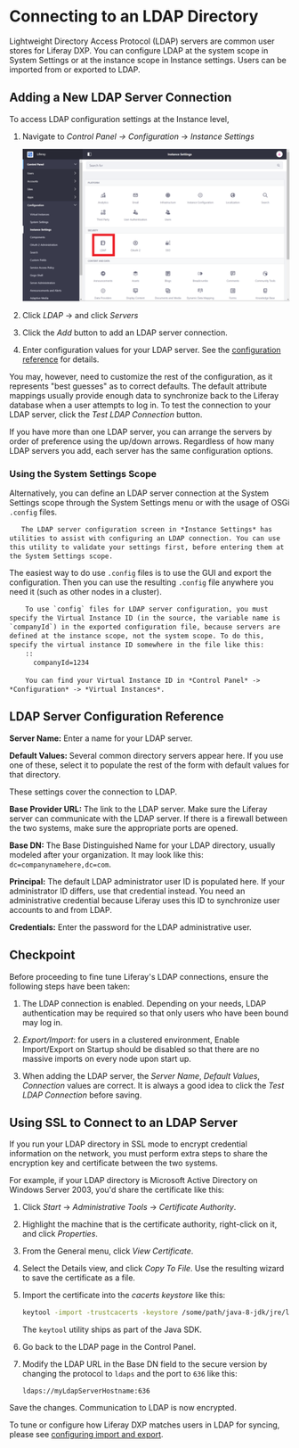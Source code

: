 # Connecting to an LDAP Directory

Lightweight Directory Access Protocol (LDAP) servers are common user stores for Liferay DXP. You can configure LDAP at the system scope in System Settings or at the instance scope in Instance settings. Users can be imported from or exported to LDAP.

## Adding a New LDAP Server Connection

To access LDAP configuration settings at the Instance level,

1. Navigate to _Control Panel &rarr; Configuration_ &rarr; _Instance Settings_

    ![LDAP configurations are available at the instance level and at the System level.](./connecting-to-an-ldap-directory/images/01.png)

1. Click _LDAP_ &rarr; and click _Servers_
1. Click the _Add_ button to add an LDAP server connection.
1. Enter configuration values for your LDAP server. See the [configuration reference](#ldap-server-configuration-reference) for details.

You may, however, need to customize the rest of the configuration, as it represents "best guesses" as to correct defaults. The default attribute mappings usually provide enough data to synchronize back to the Liferay database when a user attempts to log in. To test the connection to your LDAP server, click the _Test LDAP Connection_ button.

If you have more than one LDAP server, you can arrange the servers by order of preference using the up/down arrows. Regardless of how many LDAP servers you add, each server has the same configuration options.

### Using the System Settings Scope

Alternatively, you can define an LDAP server connection at the System Settings scope through the System Settings menu or with the usage of OSGi `.config` files.

```tip::
   The LDAP server configuration screen in *Instance Settings* has utilities to assist with configuring an LDAP connection. You can use this utility to validate your settings first, before entering them at the System Settings scope.
```

The easiest way to do use `.config` files is to use the GUI and export the configuration. Then you can use the resulting `.config` file anywhere you need it (such as other nodes in a cluster).

```note::
    To use `config` files for LDAP server configuration, you must specify the Virtual Instance ID (in the source, the variable name is `companyId`) in the exported configuration file, because servers are defined at the instance scope, not the system scope. To do this, specify the virtual instance ID somewhere in the file like this:
    ::
      companyId=1234

    You can find your Virtual Instance ID in *Control Panel* -> *Configuration* -> *Virtual Instances*.
```

## LDAP Server Configuration Reference

**Server Name:** Enter a name for your LDAP server.

**Default Values:** Several common directory servers appear here. If you use one of these, select it to populate the rest of the form with default values for that directory.

These settings cover the connection to LDAP.

**Base Provider URL:** The link to the LDAP server. Make sure the Liferay server can communicate with the LDAP server. If there is a firewall between the two systems, make sure the appropriate ports are opened.

**Base DN:** The Base Distinguished Name for your LDAP directory, usually modeled after your organization. It may look like this: `dc=companynamehere,dc=com`.

**Principal:** The default LDAP administrator user ID is populated here. If your administrator ID differs, use that credential instead. You need an administrative credential because Liferay uses this ID to synchronize user accounts to and from LDAP.

**Credentials:** Enter the password for the LDAP administrative user.

## Checkpoint

Before proceeding to fine tune Liferay's LDAP connections, ensure the following steps have been taken:

1. The LDAP connection is enabled. Depending on your needs, LDAP authentication may be required so that only users who have been bound may log in.

1. _Export/Import_: for users in a clustered environment, Enable Import/Export on Startup should be disabled so that there are no massive imports on every node upon start up.

1. When adding the LDAP server, the _Server Name_, _Default Values_, _Connection_ values are correct. It is always a good idea to click the _Test LDAP Connection_ before saving.

## Using SSL to Connect to an LDAP Server

If you run your LDAP directory in SSL mode to encrypt credential information on the network, you must perform extra steps to share the encryption key and certificate between the two systems.

For example, if your LDAP directory is Microsoft Active Directory on Windows Server 2003, you'd share the certificate like this:

1. Click _Start_ &rarr; _Administrative Tools_ &rarr; _Certificate Authority_.

1. Highlight the machine that is the certificate authority, right-click on it, and click _Properties_.

1. From the General menu, click _View Certificate_.

1. Select the Details view, and click _Copy To File_. Use the resulting wizard to save the certificate as a file.

1. Import the certificate into the _cacerts keystore_ like this:

    ```bash
    keytool -import -trustcacerts -keystore /some/path/java-8-jdk/jre/lib/security/cacerts -storepass changeit -noprompt -alias MyRootCA -file /some/path/MyRootCA.cer
    ```

    The `keytool` utility ships as part of the Java SDK.

1. Go back to the LDAP page in the Control Panel.

1. Modify the LDAP URL in the Base DN field to the secure version by changing the protocol to `ldaps` and the port to `636` like this:

    ```
    ldaps://myLdapServerHostname:636
    ```

Save the changes. Communication to LDAP is now encrypted.

To tune or configure how Liferay DXP matches users in LDAP for syncing, please see [configuring import and export](./configuring-user-import-and-export.md).

